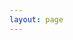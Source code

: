 ```yaml
---
layout: page
---
```


<script setup>
import {
  VPTeamPage,
  VPTeamPageTitle,
  VPTeamMembers,
   VPTeamPageSection
} from 'vitepress/theme'




const coreMembers = [
  {
    // avatar: 'https://www.github.com/yyx990803.png',
    avatar: '/assets/team/付晨璞.png',
    name: '付晨璞',
    title: 'Tech Lead',
    // links: [
    //   { icon: 'github', link: 'https://github.com/yyx990803' },
    //   { icon: 'yotube', link: 'https://gitee.com/ycyplus163' },
    // ],
     desc: 'Connecting The Dots'
  },
  {
    avatar: '/assets/team/史乐乐.png',
    name: '史乐乐',
    title: 'Product Manager',
    desc: '冲',
    links: [
    //   { icon: 'github', link: 'https://github.com/yyx990803' },
    ]
  },
    {
    avatar: '/assets/team/加霖.png',
    name: '加霖',
    title: 'Product Manager',
    desc: '好的软件特征是，明明没用过，但总觉得用过似的',
    links: [
    //   { icon: 'github', link: 'https://github.com/yyx990803' },
    ]
  },
  {
    avatar: '/assets/team/巩敏政.png',
    name: '巩敏政',
    title: 'Product Manager',
    desc: '世界一直在变化，结果由我们来决定'
  },
  {
    avatar: '/assets/team/李彦芝.png',
    name: '李彦芝',
    title: 'Product Manager',
    desc: '山不向我走来，我便向山走去',
    links: [
    //   { icon: 'github', link: 'https://github.com/yyx990803' },
    ]
  },
  {
    avatar: '/assets/team/白赟.png',
    name: '白赟',
    title: 'Product Manager',
    desc: '大道至简',
    links: [
    //   { icon: 'github', link: 'https://github.com/yyx990803' },
    ]
  },
  {
    avatar: '/assets/team/雷振杰.png',
    name: '雷振杰',
    title: 'Product Manager',
    desc: '永不停歇，持续迭代',
    links: [
    //   { icon: 'github', link: 'https://github.com/yyx990803' },
    ]
  },
  {
    avatar: '/assets/team/李孟奇.png',
    name: '李孟奇',
    title: 'Product Manager',
    desc: '',
    links: [
    //   { icon: 'github', link: 'https://github.com/yyx990803' },
    ]
  },
]


</script>

<VPTeamPage>
  <VPTeamPageTitle>
    <template #title>我们的产品</template>
    <template #lead>核心成员</template>
  </VPTeamPageTitle>
  <VPTeamMembers size="medium" :members="coreMembers" />
  <!-- <VPTeamPageSection>
    <template #title>特别感谢</template>
    <template #lead>社区伙伴</template>
    <template #members>
      <VPTeamMembers size="small" :members="partners" />
    </template>
  </VPTeamPageSection> -->
</VPTeamPage>
